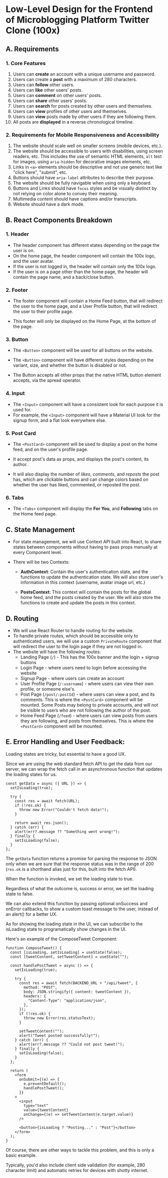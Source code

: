 # Low-Level Design for the Frontend of Microblogging Platform Twitter Clone (100x)

## A. Requirements

### 1. Core Features

1. Users can **create** an account with a unique username and password.
2. Users can create a **post** with a maximum of 280 characters.
3. Users can **follow** other users.
4. Users can **like** other users' posts.
5. Users can **comment** on other users' posts.
6. Users can **share** other users' posts.
7. Users can **search** for posts created by other users and themselves.
8. Users can **view** profiles of other users and themselves.
9. Users can **view** posts made by other users if they are following them.
10. All posts are **displayed** in a reverse chronological timeline.

### 2. Requirements for Mobile Responsiveness and Accessibility

1. The website should scale well on smaller screens (mobile devices, etc.).
2. The website should be accessible to users with disabilities, using screen readers, etc. This includes the use of semantic HTML elements, `alt` text for images, using `aria-hidden` for decorative images elements, etc.
3. Links in `<a>` elements should be descriptive and not use generic text like "click here", "submit", etc.
4. Buttons should have `aria-label` attributes to describe their purpose.
5. The website should be fully navigable when using only a keyboard.
6. Buttons and Links should have `focus` styles and be visually distinct by not relying on color alone to convey their meaning.
7. Multimedia content should have captions and/or transcripts.
8. Website should have a dark mode.

## B. React Components Breakdown

### 1. **Header**

- The header component has different states depending on the page the user is on.
- On the home page, the header component will contain the 100x logo, and the user avatar.
- If the user is not logged in, the header will contain only the 100x logo.
- If the user is on a page other than the home page, the header will contain the page name, and a back/close button.

### 2. **Footer**

- The footer component will contain a Home Feed button, that will redirect the user to the home page, and a User Profile button, that will redirect the user to their profile page.

- This footer will only be displayed on the Home Page, at the bottom of the page.

### 3. **Button**

- The `<Button>` component will be used for all buttons on the website.

- The `<Button>` component will have different styles depending on the variant, size, and whether the button is disabled or not.

- The Button accepts all other props that the native HTML button element accepts, via the spread operator.

### 4. **Input**

- The `<Input>` component will have a consistent look for each purpose it is used for.
- For example, the `<Input>` component will have a Material UI look for the signup form, and a flat look everywhere else.

### 5. **Post Card**

- The `<PostCard>` component will be used to display a post on the home feed, and on the user's profile page.

- It accept post's data as props, and displays the post's content, its author.

- It will also display the number of _likes_, _comments_, and _reposts_ the post has, which are clickable buttons and can change colors based on whether the user has liked, commented, or reposted the post.

### 6. **Tabs**

- The `<Tabs>` component will display the **For You**, and **Following** tabs on the Home feed page.

## C. **State Management**

- For state management, we will use Context API built into React, to share states between components without having to pass props manually at every Component level.

- There will be two Contexts:

  - **AuthContext**: Contain the user's authentication state, and the functions to update the authentication state. We will also store user's information in this context (username, avatar image url, etc.)

  - **PostsContext**: This context will contain the posts for the global home feed, and the posts created by the user. We will also store the functions to create and update the posts in this context.

## D. **Routing**

- We will use React Router to handle routing for the website.
- To handle private routes, which should be accessible only to authenticated users, we will use a custom `PrivateRoute` component that will redirect the user to the login page if they are not logged in.
- The website will have the following routes:
  - Landing Page (`/`) - This has the 100x banner and the login + signup buttons
  - Login Page - where users need to login before accessing the website
  - Signup Page - where users can create an account
  - User Profile Page (`/:username`) - where users can view their own profile, or someone else's.
  - Post Page (`/post/:postId`) - where users can view a post, and its comments. This is where the `<PostCard>` component will be mounted. Some Posts may belong to private accounts, and will not be visible to users who are not following the author of the post.
  - Home Feed Page (`/feed`) - where users can view posts from users they are following, and posts from themselves. This is where the `<PostCard>` component will be mounted.

## E. **Error Handling and User Feedback**:

Loading states are tricky, but essential to have a good UX.

Since we are using the web standard fetch API to get the data from our server, we can wrap the fetch call in an asynchronous function that updates the loading states for us.

```tsx
const getData = async ({ URL }) => {
  setIsLoading(true);

  try {
    const res = await fetch(URL);
    if (!res.ok) {
      throw new Error("Couldn't fetch data!");
    }

    return await res.json();
  } catch (err) {
    alert(err?.message ?? "Something went wrong!");
  } finally {
    setIsLoading(false);
  }
};
```

The `getData` function returns a promise for parsing the response to JSON only when we are sure that the response status was in the range of 200 (`res.ok` is a shorthand alias just for this, built into the fetch API).

When the function is invoked, we set the loading state to true.

Regardless of what the outcome is, success or error, we set the loading state to false.

We can also extend this function by passing optional onSuccess and onError callbacks, to show a custom toast message to the user, instead of an alert() for a better UX.

As for showing the loading state in the UI, we can subscribe to the isLoading state to programatically show changes in the UI.

Here's an example of the ComposeTweet Component:

```tsx
function ComposeTweet() {
  const [isLoading, setIsLoading] = useState(false);
  const [tweetContent, setTweetContent] = useState("");

  const handlePostTweet = async () => {
    setIsLoading(true);

    try {
      const res = await fetch(BACKEND_URL + "/api/tweet", {
        method: "POST",
        body: JSON.stringify({ content: tweetContent }),
        headers: {
          "Content-Type": "application/json",
        },
      });
      if (!res.ok) {
        throw new Error(res.statusText);
      }

      setTweetContent("");
      alert("Tweet posted successfully!");
    } catch (err) {
      alert(err?.message ?? "Could not post tweet!");
    } finally {
      setIsLoading(false);
    }
  };

  return (
    <form
      onSubmit={(e) => {
        e.preventDefault();
        handlePostTweet();
      }}
    >
      <input
        type="text"
        value={tweetContent}
        onChange={(e) => setTweetContent(e.target.value)}
      />

      <button>{isLoading ? "Posting..." : "Post"}</button>
    </form>
  );
}
```

Of course, there are other ways to tackle this problem, and this is only a basic example.

Typically, you'd also include client side validation (for example, 280 character limit) and automatic retries for devices with shotty internet.
